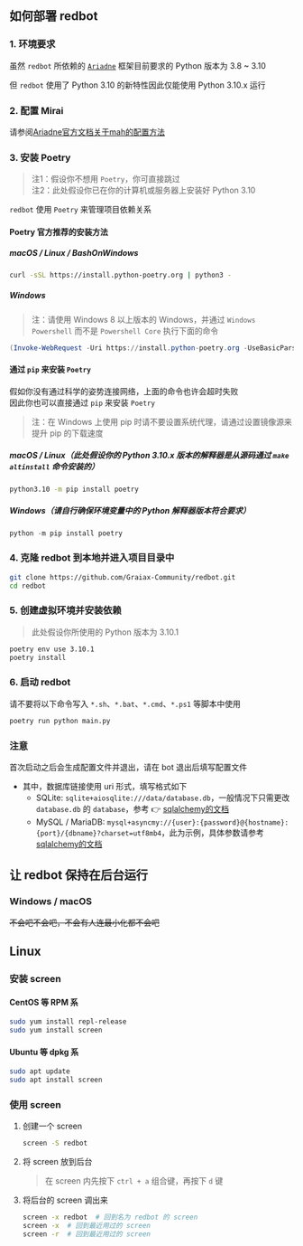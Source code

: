 ## 如何部署 redbot

### 1. 环境要求

虽然 `redbot` 所依赖的 [`Ariadne`](https://github.com/GraiaProject/Ariadne) 框架目前要求的 Python 版本为 3.8 ~ 3.10

但 `redbot` 使用了 Python 3.10 的新特性因此仅能使用 Python 3.10.x 运行

### 2. 配置 Mirai

请参阅[Ariadne官方文档关于mah的配置方法](https://graia.readthedocs.io/appendix/mah-install/)

### 3. 安装 Poetry

> 注1：假设你不想用 `Poetry`，你可直接跳过  
> 注2：此处假设你已在你的计算机或服务器上安装好 Python 3.10

`redbot` 使用 `Poetry` 来管理项目依赖关系

#### Poetry 官方推荐的安装方法

##### macOS / Linux / BashOnWindows

```bash
curl -sSL https://install.python-poetry.org | python3 -
```

##### Windows

> 注：请使用 Windows 8 以上版本的 Windows，并通过 `Windows Powershell` 而不是 `Powershell Core` 执行下面的命令

```powershell
(Invoke-WebRequest -Uri https://install.python-poetry.org -UseBasicParsing).Content | python -
```

#### 通过 `pip` 来安装 `Poetry`

假如你没有通过科学的姿势连接网络，上面的命令也许会超时失败  
因此你也可以直接通过 `pip` 来安装 `Poetry`

> 注：在 Windows 上使用 pip 时请不要设置系统代理，请通过设置镜像源来提升 pip 的下载速度

##### macOS / Linux（此处假设你的 Python 3.10.x 版本的解释器是从源码通过 `make altinstall` 命令安装的）

```bash
python3.10 -m pip install poetry
```

##### Windows（请自行确保环境变量中的 Python 解释器版本符合要求）

```powershell
python -m pip install poetry
```

### 4. 克隆 redbot 到本地并进入项目目录中

```bash
git clone https://github.com/Graiax-Community/redbot.git
cd redbot
```

### 5. 创建虚拟环境并安装依赖

> 此处假设你所使用的 Python 版本为 3.10.1

```bash
poetry env use 3.10.1
poetry install
```

### 6. 启动 redbot

请不要将以下命令写入 `*.sh`、`*.bat`、`*.cmd`、`*.ps1` 等脚本中使用

```bash
poetry run python main.py
```

### 注意

首次启动之后会生成配置文件并退出，请在 bot 退出后填写配置文件

- 其中，数据库链接使用 uri 形式，填写格式如下
  - SQLite: `sqlite+aiosqlite:///data/database.db`，一般情况下只需更改 `database.db` 的 `database`，参考 👉 [sqlalchemy的文档](https://docs.sqlalchemy.org/en/14/dialects/sqlite.html?highlight=aiosqlite#aiosqlite)
  - MySQL / MariaDB: `mysql+asyncmy://{user}:{password}@{hostname}:{port}/{dbname}?charset=utf8mb4`，此为示例，具体参数请参考[sqlalchemy的文档](https://docs.sqlalchemy.org/en/14/dialects/mysql.html?highlight=aiomysql#asyncmy)

## 让 redbot 保持在后台运行

### Windows / macOS

~~不会吧不会吧，不会有人连最小化都不会吧~~

## Linux

### 安装 screen

#### CentOS 等 RPM 系

```bash
sudo yum install repl-release
sudo yum install screen
```

#### Ubuntu 等 dpkg 系

```bash
sudo apt update
sudo apt install screen
```

### 使用 screen

1. 创建一个 screen

   ```bash
   screen -S redbot
   ```

2. 将 screen 放到后台

   > 在 screen 内先按下 `ctrl + a` 组合键，再按下 `d` 键

3. 将后台的 screen 调出来

   ```bash
   screen -x redbot  # 回到名为 redbot 的 screen
   screen -x  # 回到最近用过的 screen
   screen -r  # 回到最近用过的 screen
   ```
